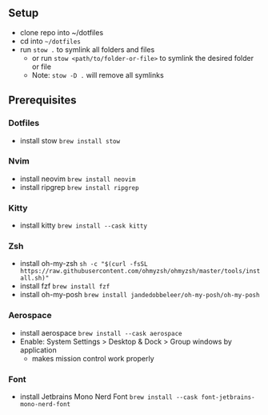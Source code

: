 ## Setup
- clone repo into ~/dotfiles
- cd into `~/dotfiles`
- run `stow .` to symlink all folders and files
    - or run `stow <path/to/folder-or-file>` to symlink the desired folder or file
    - Note: `stow -D .` will remove all symlinks

## Prerequisites

### Dotfiles
- install stow `brew install stow`

### Nvim
- install neovim `brew install neovim`
- install ripgrep `brew install ripgrep`

### Kitty
- install kitty `brew install --cask kitty`

### Zsh 
- install oh-my-zsh `sh -c "$(curl -fsSL https://raw.githubusercontent.com/ohmyzsh/ohmyzsh/master/tools/install.sh)"`
- install fzf `brew install fzf`
- install oh-my-posh `brew install jandedobbeleer/oh-my-posh/oh-my-posh`

### Aerospace
- install aerospace `brew install --cask aerospace`
- Enable: System Settings > Desktop & Dock > Group windows by application
    - makes mission control work properly

### Font
- install Jetbrains Mono Nerd Font `brew install --cask font-jetbrains-mono-nerd-font`
